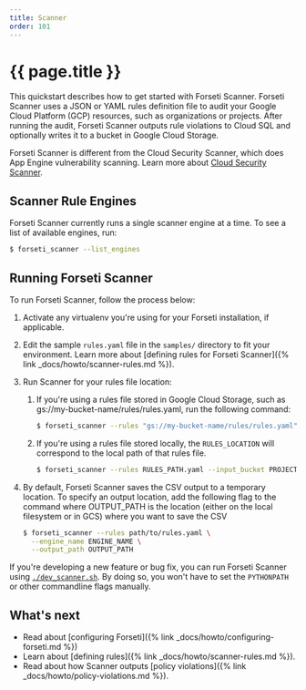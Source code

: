 ```yaml
---
title: Scanner
order: 101
---
```

# {{ page.title }}

This quickstart describes how to get started with Forseti Scanner. Forseti
Scanner uses a JSON or YAML rules definition file to audit your Google Cloud
Platform (GCP) resources, such as organizations or projects. After running the
audit, Forseti Scanner outputs rule violations to Cloud SQL and optionally
writes it to a bucket in Google Cloud Storage.

Forseti Scanner is different from the Cloud Security Scanner, which does App
Engine vulnerability scanning. Learn more about
[Cloud Security Scanner](https://cloud.google.com/security-scanner/).

## Scanner Rule Engines

Forseti Scanner currently runs a single scanner engine at a time. To see a list of 
available engines, run:

```bash
$ forseti_scanner --list_engines
```

## Running Forseti Scanner

To run Forseti Scanner, follow the process below:

  1. Activate any virtualenv you're using for your Forseti installation,
  if applicable.

  1. Edit the sample `rules.yaml` file in the `samples/` directory to fit your
  environment. Learn more about
  [defining rules for Forseti Scanner]({% link _docs/howto/scanner-rules.md %}).

  1. Run Scanner for your rules file location:

     1. If you're using a rules file stored in Google Cloud Storage, such as
      gs://my-bucket-name/rules/rules.yaml, run the following command:

          ```bash
          $ forseti_scanner --rules "gs://my-bucket-name/rules/rules.yaml"
          ```

     1. If you're using a rules file stored locally, the `RULES_LOCATION` will
      correspond to the local path of that rules file.
      
          ```bash
          $ forseti_scanner --rules RULES_PATH.yaml --input_bucket PROJECT_ID
          ```

  1. By default, Forseti Scanner saves the CSV output to a temporary location.
  To specify an output location, add the following flag to the command
  where OUTPUT_PATH is the location (either on the local filesystem or in GCS)
  where you want to save the CSV

      ```bash
      $ forseti_scanner --rules path/to/rules.yaml \
        --engine_name ENGINE_NAME \
        --output_path OUTPUT_PATH
      ```

If you're developing a new feature or bug fix, you can run Forseti Scanner
using [`./dev_scanner.sh`](https://github.com/GoogleCloudPlatform/forseti-security/blob/master/samples/scanner/dev_scanner.sh.sample).
By doing so, you won't have to set the `PYTHONPATH` or other commandline flags
manually.

## What's next

- Read about [configuring Forseti]({% link _docs/howto/configuring-forseti.md %})
- Learn about [defining rules]({% link _docs/howto/scanner-rules.md %}).
- Read about how Scanner outputs [policy violations]({% link _docs/howto/policy-violations.md %}).
